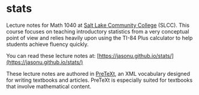 # stats
Lecture notes for Math 1040 at [Salt Lake Community
College](https://www.slcc.edu/) (SLCC). This course focuses on
teaching introductory statistics from a very conceptual point of view
and relies heavily upon using the TI-84 Plus calculator to help
students achieve fluency quickly.

You can read these lecture notes at:
[https://jasonu.github.io/stats/](https://jasonu.github.io/stats/)

These lecture notes are authored in
[PreTeXt](https://pretextbook.org), an XML vocabulary designed for
writing textbooks and articles. PreTeXt is especially suited for
textbooks that involve mathematical content.
